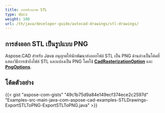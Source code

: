```yaml
---
title: การสร้างภาพ STL
type: docs
weight: 100
url: /th/java/developer-guide/autocad-drawings/stl-drawings/
---
```


## **การส่งออก STL เป็นรูปแบบ PNG**

Aspose.CAD สำหรับ Java อนุญาตให้นักพัฒนาส่งออกไฟล์ STL เป็น PNG ด้านล่างเป็นโค้ดที่แสดงวิธีการเข้าถึงไฟล์ STL และแปลงเป็น PNG โดยใช้ [**CadRasterizationOption**](https://reference.aspose.com/cad/java/com.aspose.cad.imageoptions/CadRasterizationOptions) และ [**PngOptions**](https://reference.aspose.com/cad/java/com.aspose.cad.imageoptions/PngOptions).

## โค้ดตัวอย่าง

{{< gist "aspose-com-gists" "49c1b75d9a84e149ecf374ece2c2597d" "Examples-src-main-java-com-aspose-cad-examples-STLDrawings-ExportSTLToPNG-ExportSTLToPNG.java" >}}
